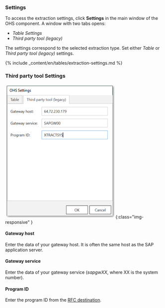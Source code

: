 ### Settings

To access the extraction settings, click **Settings** in the main window of the OHS component. A window with two tabs opens: <br>
- *Table Settings* 
- *Third party tool (legacy)*

The settings correspond to the selected extraction type. Set either *Table* or *Third party tool (legacy)* settings.

{% include _content/en/tables/extraction-settings.md  %}


### Third party tool Settings

![OHS-Search-002](/img/content/xis/ohs-tpt-settings.png){:class="img-responsive" }

#### Gateway host
Enter the data of your gateway host. It is often the same host as the SAP application server.

#### Gateway service
Enter the data of your gateway service (*sapgwXX*, where XX is the system number).

#### Program ID 
Enter the program ID from the [RFC destination](https://kb.theobald-software.com/general/maintaining-rfc-destinations).

